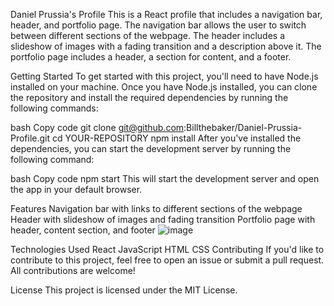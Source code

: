 Daniel Prussia's Profile
This is a React profile that includes a navigation bar, header, and portfolio page. The navigation bar allows the user to switch between different sections of the webpage. The header includes a slideshow of images with a fading transition and a description above it. The portfolio page includes a header, a section for content, and a footer.

Getting Started
To get started with this project, you'll need to have Node.js installed on your machine. Once you have Node.js installed, you can clone the repository and install the required dependencies by running the following commands:

bash
Copy code
git clone git@github.com:Billthebaker/Daniel-Prussia-Profile.git
cd YOUR-REPOSITORY
npm install
After you've installed the dependencies, you can start the development server by running the following command:

bash
Copy code
npm start
This will start the development server and open the app in your default browser.

Features
Navigation bar with links to different sections of the webpage
Header with slideshow of images and fading transition
Portfolio page with header, content section, and footer
![image](https://user-images.githubusercontent.com/107649623/228123283-ddfdfa95-658e-477b-851c-4786ccef8bc6.png)

Technologies Used
React
JavaScript
HTML
CSS
Contributing
If you'd like to contribute to this project, feel free to open an issue or submit a pull request. All contributions are welcome!

License
This project is licensed under the MIT License.
